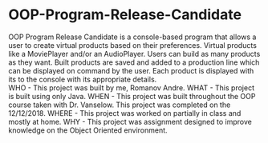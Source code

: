 # OOP-Program-Release-Candidate
OOP Program Release Candidate is a console-based program that allows a user to create virtual products based on their preferences. Virtual products like a MoviePlayer and/or an AudioPlayer. Users can build as many products as they want. Built products are saved and added to a production line which can be displayed on command by the user. Each product is displayed with its to the console with its appropriate details.  
WHO - This project was built by me, Romanov Andre.
WHAT - This project is built using only Java.
WHEN - This project was built throughout the OOP course taken with Dr. Vanselow. This project was completed on the 12/12/2018.
WHERE - This project was worked on partially in class and mostly at home.
WHY - This project was assignment designed to improve knowledge on the Object Oriented environment.
      

